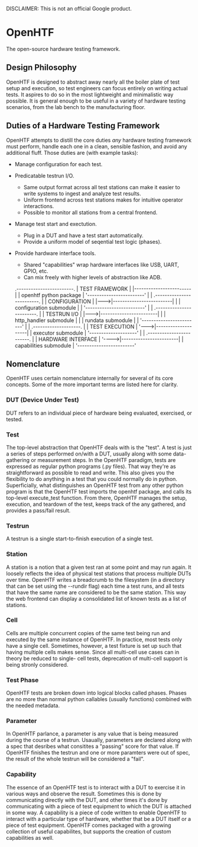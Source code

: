 DISCLAIMER: This is not an official Google product.


# OpenHTF
The open-source hardware testing framework.


## Design Philosophy
OpenHTF is designed to abstract away nearly all the boiler plate of test setup 
and execution, so test engineers can focus entirely on writing actual tests. It
aspires to do so in the most lightweight and minimalistic way possible. It is
general enough to be useful in a variety of hardware testing scenarios, from the
lab bench to the manufacturing floor.


## Duties of a Hardware Testing Framework
OpenHTF attempts to distill the core duties _any_ hardware testing framework 
must perform, handle each one in a clean, sensible fashion, and avoid any 
additional fluff. Those duties are (with example tasks):

  * Manage configuration for each test.
  * Predicatable testrun I/O.
    * Same output format across all test stations can make it easier to write
      systems to ingest and analyze test results.
    * Uniform frontend across test stations makes for intuitive operator
      interactions.
    * Possible to monitor all stations from a central frontend.
  * Manage test start and exectution.
    * Plug in a DUT and have a test start automatically.
    * Provide a uniform model of seqential test logic (phases).
  * Provide hardware interface tools.
    * Shared "capabilities" wrap hardware interfaces like USB, UART, GPIO, etc.
    * Can mix freely with higher levels of abstraction like ADB.

    .------------------------.
    |     TEST FRAMEWORK     |
    |------------------------|
    | openhtf python package |
    '------------------------'
      |
      |    .-------------------------.
      |    |      CONFIGURATION      |
      |--->|-------------------------|
      |    | configuration submodule |
      |    '-------------------------'
      |
      |    .------------------------.
      |    |      TESTRUN I/O       |
      |--->|------------------------|
      |    | http_handler submodule |
      |    | rundata submodule      |
      |    '------------------------'
      |
      |    .--------------------.
      |    |   TEST EXECUTION   |
      '--->|--------------------|
           | executor submodule |
           '--------------------'
              |
              |     .------------------------.
              |     |   HARDWARE INTERFACE   |
              '---->|------------------------|
                    | capabilities submodule |
                    '------------------------'


## Nomenclature
OpenHTF uses certain nomenclature internally for several of its core concepts.
Some of the more important terms are listed here for clarity.


### DUT (Device Under Test)
DUT refers to an individual piece of hardware being evaluated, exercised, or
tested.


### Test
The top-level abstraction that OpenHTF deals with is the "test". A test is just
a series of steps performed on/with a DUT, usually along with some
data-gathering or measurement steps. In the OpenHTF paradigm, tests are
expressed as regular python programs (.py files). That way they're as
straightforward as possible to read and write. This also gives you the
flexibility to do anything in a test that you could normally do in python.
Superficially, what distinguishes an OpenHTF test from any other python program
is that the OpenHTF test imports the openhtf package, and calls its top-level
execute_test function. From there, OpenHTF manages the setup, execution, and
teardown of the test, keeps track of the any gathered, and provides a pass/fail
result.


### Testrun
A testrun is a single start-to-finish execution of a single test.


### Station
A station is a notion that a given test ran at some point and may run again. It
loosely reflects the idea of physical test stations that process multiple DUTs
over time. OpenHTF writes a breadcrumb to the filesystem (in a directory that
can be set using the --rundir flag) each time a test runs, and all tests that
have the same name are considered to be the same station. This way the web
frontend can display a consolidated list of known tests as a list of stations.


### Cell
Cells are multiple concurrent copies of the same test being run and executed by
the same instance of OpenHTF. In practice, most tests only have a single cell.
Sometimes, however, a test fixture is set up such that having multiple cells
makes sense. Since all multi-cell use cases can in theory be reduced to single-
cell tests, deprecation of multi-cell support is being stronly considered.


### Test Phase
OpenHTF tests are broken down into logical blocks called phases. Phases are no
more than normal python callables (usually functions) combined with the needed
metadata.


### Parameter
In OpenHTF parlance, a parameter is any value that is being measured during the
course of a testrun. Usaually, parameters are declared along with a spec that
desribes what consitites a "passing" score for that value. If OpenHTF finishes
the testrun and one or more paramters were out of spec, the result of the whole
testrun will be considered a "fail".


### Capability
The essence of an OpenHTF test is to interact with a DUT to exercise it in
various ways and observe the result. Sometimes this is done by communicating
directly with the DUT, and other times it's done by communicating with a piece
of test equipment to which the DUT is attached in some way. A capability is a
piece of code written to enable OpenHTF to interact with a particular type of
hardware, whether that be a DUT itself or a piece of test equipment. OpenHTF
comes packaged with a growing collection of useful capabilites, but supports the
creation of custom capabilities as well.
